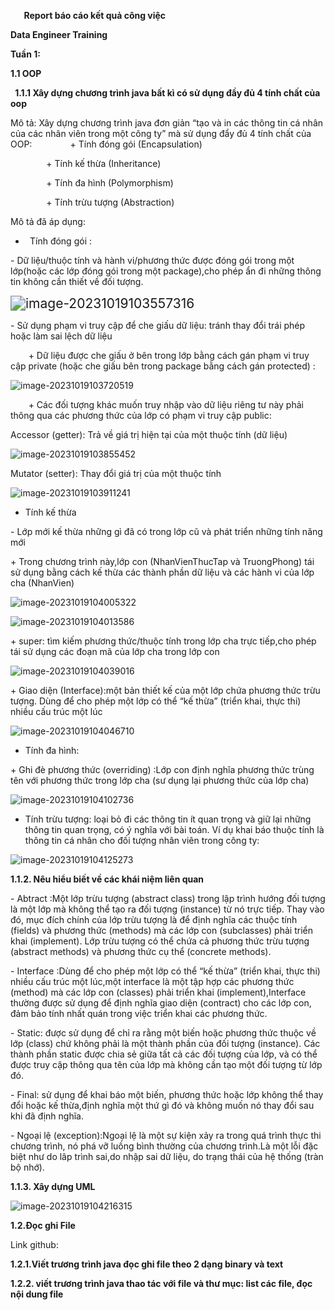 `	`**Report báo cáo kết quả công việc**

**Data Engineer Training**

**Tuần 1:**

**1.1 OOP**

` `**1.1.1 Xây dựng chương trình java bất kì có sử dụng đầy đủ 4 tính chất của oop** 

Mô tả: Xây dựng chương trình java đơn giản “tạo và in các thông tin cá nhân của các nhân viên trong một công ty” mà sử dụng đẩy đủ 4 tính chất của OOP:
`        `+ Tính đóng gói (Encapsulation)

`        `+ Tính kế thừa (Inheritance)

`        `+ Tính đa hình (Polymorphism)

`        `+ Tính  trừu tượng (Abstraction)



Mô tả đã áp dụng:

- ` `Tính đóng gói :

\- Dữ liệu/thuộc tính và hành vi/phương thức được đóng gói trong một lớp(hoặc các lớp đóng gói trong một package),cho phép ẩn đi những thông tin không cần thiết về đối tượng.

<img src="/home/son/snap/typora/86/.config/Typora/typora-user-images/image-20231019103557316.png" alt="image-20231019103557316" style="zoom: 150%;" />




\- Sử dụng phạm vi truy cập để che giấu dữ liệu: tránh thay đổi trái phép hoặc làm sai lệch dữ liệu

`    `+ Dữ liệu được che giấu ở bên trong lớp bằng cách gán phạm vi truy cập private (hoặc che giấu bên trong package bằng cách gán protected) :



<img src="/home/son/snap/typora/86/.config/Typora/typora-user-images/image-20231019103720519.png" alt="image-20231019103720519"  />



`    `+ Các đối tượng khác muốn truy nhập vào dữ liệu riêng tư này phải thông qua các phương thức của lớp có phạm vi truy cập public:

Accessor (getter): Trả về giá trị hiện tại của một thuộc tính (dữ liệu)

![image-20231019103855452](/home/son/snap/typora/86/.config/Typora/typora-user-images/image-20231019103855452.png)

Mutator (setter): Thay đổi giá trị của một thuộc tính

![image-20231019103911241](/home/son/snap/typora/86/.config/Typora/typora-user-images/image-20231019103911241.png)

- Tính kế thừa

\- Lớp mới kế thừa những gì đã có trong lớp cũ và phát triển những tính năng mới

\+ Trong chương trình này,lớp con (NhanVienThucTap và TruongPhong) tái sử dụng bằng cách kế thừa các thành phần dữ liệu và các hành vi của lớp cha (NhanVien)

![image-20231019104005322](/home/son/snap/typora/86/.config/Typora/typora-user-images/image-20231019104005322.png)

![image-20231019104013586](/home/son/snap/typora/86/.config/Typora/typora-user-images/image-20231019104013586.png)


\+ super: tìm kiếm phương thức/thuộc tính trong lớp cha trực tiếp,cho phép tái sử dụng các đoạn mã của lớp cha trong lớp con

![image-20231019104039016](/home/son/snap/typora/86/.config/Typora/typora-user-images/image-20231019104039016.png)

\+ Giao diện (Interface):một bản thiết kế của một lớp chứa phương thức trừu tượng. Dùng để cho phép một lớp có thể “kế thừa” (triển 	khai, thực thi) nhiều cấu trúc một lúc

![image-20231019104046710](/home/son/snap/typora/86/.config/Typora/typora-user-images/image-20231019104046710.png)

- Tính đa hình:

\+ Ghi đè phương thức (overriding) :Lớp con định nghĩa phương thức trùng tên với phương thức trong lớp cha (sư dụng lại phương thức của lớp cha)

![image-20231019104102736](/home/son/snap/typora/86/.config/Typora/typora-user-images/image-20231019104102736.png)

- Tính trừu tượng: loại bỏ đi các thông tin ít quan trọng và giữ lại những thông tin quan trọng, có ý nghĩa với bài toán. Ví dụ khai báo thuộc tính là thông tin cá nhân cho đối tượng nhân viên trong công ty:

![image-20231019104125273](/home/son/snap/typora/86/.config/Typora/typora-user-images/image-20231019104125273.png)

**1.1.2. Nêu hiểu biết về các khái niệm liên quan**

\- Abtract :Một lớp trừu tượng (abstract class) trong lập trình hướng đối tượng là một lớp mà không thể tạo ra đối tượng (instance) từ nó trực tiếp. Thay vào đó, mục đích chính của lớp trừu tượng là để định nghĩa các thuộc tính (fields) và phương thức (methods) mà các lớp con (subclasses) phải triển khai (implement). Lớp trừu tượng có thể chứa cả phương thức trừu tượng (abstract methods) và phương thức cụ thể (concrete methods).

\- Interface :Dùng để cho phép một lớp có thể “kế thừa” (triển khai, thực thi) nhiều cấu trúc một lúc,một interface là một tập hợp các phương thức (method) mà các lớp con (classes) phải triển khai (implement),Interface thường được sử dụng để định nghĩa giao diện (contract) cho các lớp con, đảm bảo tính nhất quán trong việc triển khai các phương thức.

\- Static: được sử dụng để chỉ ra rằng một biến hoặc phương thức thuộc về lớp (class) chứ không phải là một thành phần của đối tượng (instance). Các thành phần static được chia sẻ giữa tất cả các đối tượng của lớp, và  có thể được truy cập thông qua tên của lớp mà không cần tạo một đối tượng từ lớp đó.	

\- Final: sử dụng để khai báo một biến, phương thức hoặc lớp không thể thay đổi hoặc kế thừa,định nghĩa một thứ gì đó và không muốn nó thay đổi sau khi đã định nghĩa.

\- Ngoại lệ (exception):Ngoại lệ là một sự kiện xảy ra trong quá trình thực thi chương trình, nó phá vỡ luồng bình thường của chương trình.Là một lỗi đặc biệt như do lâp trình sai,do nhập sai dữ liệu, do trạng thái của hệ thống (tràn bộ nhớ).



**1.1.3. Xây dựng UML**

![image-20231019104216315](/home/son/snap/typora/86/.config/Typora/typora-user-images/image-20231019104216315.png)



**1.2.Đọc ghi File**	

Link github:

**1.2.1.Viết trương trình java đọc ghi file theo 2 dạng binary và text**

**1.2.2. viết trương trình java thao tác với file và thư mục: list các file, đọc nội dung file**

